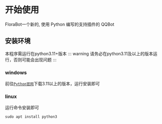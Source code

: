 # 开始使用
FloraBot一个新的, 使用 Python 编写的支持插件的 QQBot

## 安装环境

本程序需运行在python3.11+版本
::: warning
请务必在python3.11及以上的版本运行，否则可能会出现问题
:::
### windows

前往[`Python官网`](https://www.python.org/downloads)下载3.11以上的版本，运行安装即可

### linux

运行命令安装即可
```Shell
sudo apt install python3
```